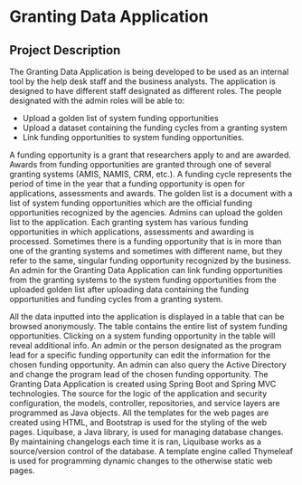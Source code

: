 # Granting Data Application

## Project Description

The Granting Data Application is being developed to be used as an internal tool by the help desk staff and the business analysts. The application is designed to have different staff designated as different roles.
The people designated with the admin roles will be able to: 
-	Upload a golden list of system funding opportunities
-	Upload a dataset containing the funding cycles from a granting system
-	Link funding opportunities to system funding opportunities.

A funding opportunity is a grant that researchers apply to and are awarded. Awards from funding opportunities are granted through one of several granting systems (AMIS, NAMIS, CRM, etc.). A funding cycle represents the period of time in the year that a funding opportunity is open for applications, assessments and awards. The golden list is a document with a list of system funding opportunities which are the official funding opportunities recognized by the agencies. Admins can upload the golden list to the application. Each granting system has various funding opportunities in which applications, assessments and awarding is processed. Sometimes there is a funding opportunity that is in more than one of the granting systems and sometimes with different name, but they refer to the same, singular funding opportunity recognized by the business. An admin for the Granting Data Application can link funding opportunities from the granting systems to the system funding opportunities from the uploaded golden list after uploading data containing the funding opportunities and funding cycles from a granting system.

All the data inputted into the application is displayed in a table that can be browsed anonymously. The table contains the entire list of system funding opportunities. Clicking on a system funding opportunity in the table will reveal additional info. An admin or the person designated as the program lead for a specific funding opportunity can edit the information for the chosen funding opportunity. An admin can also query the Active Directory and change the program lead of the chosen funding opportunity.
The Granting Data Application is created using Spring Boot and Spring MVC technologies. The source for the logic of the application and security configuration, the models, controller, repositories, and service layers are programmed as Java objects. All the templates for the web pages are created using HTML, and Bootstrap is used for the styling of the web pages. Liquibase, a Java library, is used for managing database changes. By maintaining changelogs each time it is ran, Liquibase works as a source/version control of the database.  A template engine called Thymeleaf is used for programming dynamic changes to the otherwise static web pages. 
